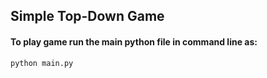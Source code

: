 ## Simple Top-Down Game

#### To play game run the main python file in command line as:

```
python main.py
```
